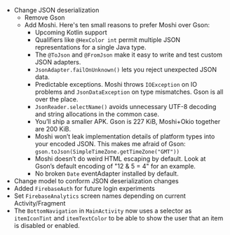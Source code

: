 - Change JSON deserialization
  - Remove Gson
  - Add Moshi. Here's ten small reasons to prefer Moshi over Gson:
    - Upcoming Kotlin support
    - Qualifiers like `@HexColor int` permit multiple JSON representations for a single Java type.
    - The `@ToJson` and `@FromJson` make it easy to write and test custom JSON adapters.
    - `JsonAdapter.failOnUnknown()` lets you reject unexpected JSON data.
    - Predictable exceptions. Moshi throws `IOException` on IO problems and `JsonDataException` on type mismatches. Gson is all over the place.
    - `JsonReader.selectName()` avoids unnecessary UTF-8 decoding and string allocations in the common case.
    - You’ll ship a smaller APK. Gson is 227 KiB, Moshi+Okio together are 200 KiB.
    - Moshi won’t leak implementation details of platform types into your encoded JSON. This makes me afraid of Gson: `gson.toJson(SimpleTimeZone.getTimeZone("GMT"))`
    - Moshi doesn’t do weird HTML escaping by default. Look at Gson’s default encoding of "12 & 5 = 4" for an example.
    - No broken `Date` eventAdapter installed by default.
- Change model to conform JSON deserialization changes
- Added `FirebaseAuth` for future login experiments
- Set `FirebaseAnalytics` screen names depending on current Activity/Fragment
- The `BottomNavigation` in `MainActivity` now uses a selector as `itemIconTint` and `itemTextColor` to be able to show the user that an item is disabled or enabled.